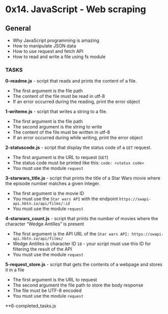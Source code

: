 # 0x14. JavaScript - Web scraping

## General
* Why JavaScript programming is amazing
* How to manipulate JSON data
* How to use request and fetch API
* How to read and write a file using fs module

### TASKS
**0-readme.js** - script that reads and prints the content of a file.
* The first argument is the file path
* The content of the file must be read in utf-8
* If an error occurred during the reading, print the error object

**1-writeme.js** - script that writes a string to a file.
* The first argument is the file path
* The second argument is the string to write
* The content of the file must be written in utf-8
* If an error occurred during while writing, print the error object

**2-statuscode.js** - script that display the status code of a `GET` request.
* The first argument is the URL to request (`GET`)
* The status code must be printed like this: `code: <status code>`
* You must use the module `request`

**3-starwars_title.js** - script that prints the title of a Star Wars movie where the episode number matches a given integer.
* The first argument is the movie ID
* You must use the `Star wars API` with the endpoint `https://swapi-api.hbtn.io/api/films/:id`
* You must use the module `request`

**4-starwars_count.js** - script that prints the number of movies where the character “Wedge Antilles” is present
* The first argument is the API URL of the `Star wars API: https://swapi-api.hbtn.io/api/films/`
* Wedge Antilles is character ID `18` - your script must use this ID for filtering the result of the API
* You must use the module `request`

**5-request_store.js** - script that gets the contents of a webpage and stores it in a file
* The first argument is the URL to request
* The second argument the file path to store the body response
* The file must be UTF-8 encoded
* You must use the module `request`

**6-completed_tasks.js

